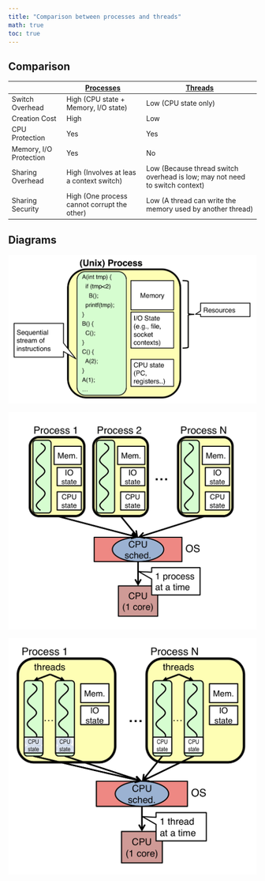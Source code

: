 ```yaml
---
title: "Comparison between processes and threads"
math: true
toc: true
---
```


## Comparison
|                        | [Processes](notes/Process.md)                 | [Threads](notes/Thread.md)                                                    |
| ---------------------- | ------------------------------------------- | --------------------------------------------------------------------------- |
| Switch Overhead        | High (CPU state + Memory, I/O state)        | Low (CPU state only)                                                        |
| Creation Cost          | High                                        | Low                                                                         |
| CPU Protection         | Yes                                         | Yes                                                                         |
| Memory, I/O Protection | Yes                                         | No                                                                          |
| Sharing Overhead       | High (Involves at leas a context switch)    | Low (Because thread switch overhead is low; may not need to switch context) |
| Sharing Security       | High (One process cannot corrupt the other) | Low (A thread can write the memory used by another thread)                  |

## Diagrams
![process-diagram](/notes/images/process-diagram.png)

![processes-diagram](/notes/images/processes-diagram.png)

![threads-diagram](/notes/images/threads-diagram.png)

